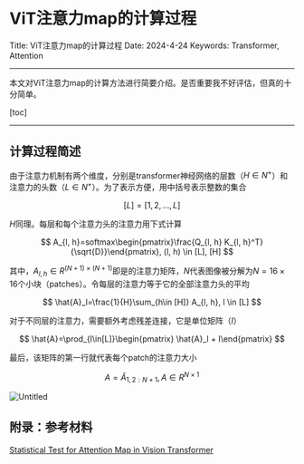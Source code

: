 # ViT注意力map的计算过程

Title: ViT注意力map的计算过程
Date: 2024-4-24
Keywords: Transformer, Attention

---

本文对ViT注意力map的计算方法进行简要介绍。是否重要我不好评估，但真的十分简单。

[toc]

---

## 计算过程简述

由于注意力机制有两个维度，分别是transformer神经网络的层数（$H \in N^+$）和注意力的头数（$L \in N^+$）。为了表示方便，用中括号表示整数的集合

$$
[L] = [1, 2, \dots, L]
$$

$H$同理。每层和每个注意力头的注意力用下式计算

$$
A_{l, h}=softmax\begin{pmatrix}\frac{Q_{l, h} K_{l, h}^T}{\sqrt{D}}\end{pmatrix}, (l, h) \in [L], [H]
$$

其中，$A_{l, h}\in R^{(N+1) \times (N+1)}$即是的注意力矩阵，$N$代表图像被分解为$N=16\times 16$个小块（patches）。令每层的注意力等于它的全部注意力头的平均

$$
\hat{A}_l=\frac{1}{H}\sum_{h\in [H]} A_{l, h}, l \in [L]
$$

对于不同层的注意力，需要额外考虑残差连接，它是单位矩阵（$I$）

$$
\hat{A}=\prod_{l\in[L]}\begin{pmatrix} \hat{A}_l + I\end{pmatrix}
$$

最后，该矩阵的第一行就代表每个patch的注意力大小

$$
A = \hat{A}_{1, 2:N+1}, A \in R^{N \times 1}
$$

![Untitled](ViT%E6%B3%A8%E6%84%8F%E5%8A%9Bmap%E7%9A%84%E8%AE%A1%E7%AE%97%E8%BF%87%E7%A8%8B%2030b07f45178441099c9dbc33db7798b0/Untitled.png)

## 附录：参考材料

[Statistical Test for Attention Map in Vision Transformer](https://arxiv.org/abs/2401.08169)
